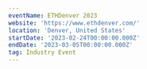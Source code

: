 ```yaml
---
eventName: ETHDenver 2023
website: 'https://www.ethdenver.com/'
location: 'Denver, United States'
startDate: '2023-02-24T00:00:00.000Z'
endDate: '2023-03-05T00:00:00.000Z'
tag: Industry Event
---
```


